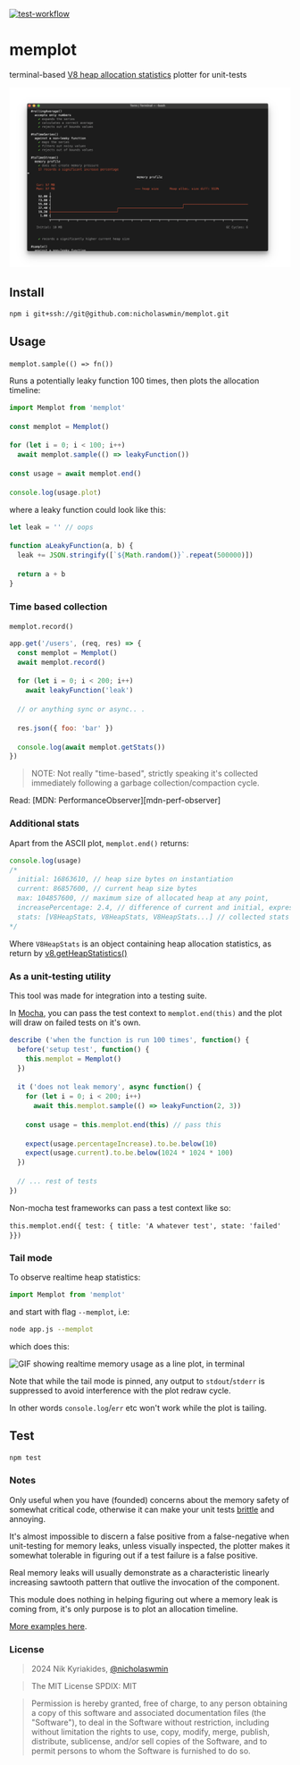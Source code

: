 [![test-workflow][test-workflow-badge]][ci-test]

# memplot

terminal-based [V8 heap allocation statistics][oilpan] plotter for unit-tests

![Mocha test results showing an ASCII timeline plot of the memory usage][demo]

## Install

```bash
npm i git+ssh://git@github.com:nicholaswmin/memplot.git
```

## Usage

`memplot.sample(() => fn())`

Runs a potentially leaky function 100 times,
then plots the allocation timeline:

```js
import Memplot from 'memplot'

const memplot = Memplot()

for (let i = 0; i < 100; i++)
  await memplot.sample(() => leakyFunction())

const usage = await memplot.end()

console.log(usage.plot)
```

where a leaky function could look like this:

```js
let leak = '' // oops

function aLeakyFunction(a, b) {
  leak += JSON.stringify([`${Math.random()}`.repeat(500000)])

  return a + b
}
```

### Time based collection

`memplot.record()`

```js
app.get('/users', (req, res) => {
  const memplot = Memplot()
  await memplot.record()

  for (let i = 0; i < 200; i++)
    await leakyFunction('leak')

  // or anything sync or async.. .

  res.json({ foo: 'bar' })

  console.log(await memplot.getStats())
})
```

> NOTE: Not really "time-based", strictly speaking it's collected
> immediately following a garbage collection/compaction cycle.

Read: [MDN: PerformanceObserver][mdn-perf-observer]

### Additional stats

Apart from the ASCII plot, `memplot.end()` returns:

```js
console.log(usage)
/*
  initial: 16863610, // heap size bytes on instantiation
  current: 86857600, // current heap size bytes
  max: 104857600, // maximum size of allocated heap at any point,
  increasePercentage: 2.4, // difference of current and initial, expressed in %
  stats: [V8HeapStats, V8HeapStats, V8HeapStats...] // collected stats
*/
```

Where `V8HeapStats` is an object containing heap allocation statistics, as
return by [v8.getHeapStatistics()][v8-heap-doc]

### As a unit-testing utility

This tool was made for integration into a testing suite.

In [Mocha][mocha], you can pass the test context to `memplot.end(this)` and
the plot will draw on failed tests on it's own.

```js
describe ('when the function is run 100 times', function() {
  before('setup test', function() {
    this.memplot = Memplot()
  })

  it ('does not leak memory', async function() {
    for (let i = 0; i < 200; i++)
      await this.memplot.sample(() => leakyFunction(2, 3))

    const usage = this.memplot.end(this) // pass this

    expect(usage.percentageIncrease).to.be.below(10)
    expect(usage.current).to.be.below(1024 * 1024 * 100)
  })

  // ... rest of tests
})
```

Non-mocha test frameworks can pass a test context like so:

`this.memplot.end({ test: { title: 'A whatever test', state: 'failed' }})`


### Tail mode

To observe realtime heap statistics:

```js
import Memplot from 'memplot'
```

and start with flag `--memplot`, i.e:

```bash
node app.js --memplot
```

which does this:

![GIF showing realtime memory usage as a line plot, in terminal][tail-demo]

Note that while the tail mode is pinned, any output to `stdout`/`stderr`
is suppressed to avoid interference with the plot redraw cycle.

In other words `console.log`/`err` etc won't work while the plot is tailing.

## Test

```bash
npm test
```

### Notes

Only useful when you have (founded) concerns about the memory safety of
somewhat critical code, otherwise it can make your unit tests [brittle][brittle-tests]
and annoying.  

It's almost impossible to discern a false positive from a false-negative
when unit-testing for memory leaks, unless visually inspected, the plotter
makes it somewhat tolerable in figuring out if a test failure is
a false positive.

Real memory leaks will usually demonstrate as a characteristic linearly
increasing sawtooth pattern that outlive the invocation of the component.

This module does nothing in helping figuring out where a memory leak is
coming from, it's only purpose is to plot an allocation timeline.

[More examples here][examples].

### License

> 2024 Nik Kyriakides, [@nicholaswmin][nicholaswmin]

> The MIT License
> SPDIX: MIT

> Permission is hereby granted, free of charge, to any person obtaining a copy
> of this software and associated documentation files (the "Software"), to deal
> in the Software without restriction, including without limitation the rights
> to use, copy, modify, merge, publish, distribute, sublicense, and/or sell
> copies of the Software, and to permit persons to whom the Software is
> furnished to do so.

[nicholaswmin ]: https://github.com/nicholaswmin
[test-workflow-badge]: https://github.com/nicholaswmin/memplot/actions/workflows/tests.yml/badge.svg
[ci-test]: https://github.com/nicholaswmin/memplot/actions/workflows/tests.yml
[v8-heap-doc]: https://nodejs.org/api/v8.html#v8getheapstatistics
[mdn-perf-observe]: https://developer.mozilla.org/en-US/docs/Web/API/PerformanceObserver
[oilpan]: https://v8.dev/blog/oilpan-library
[demo]: .github/docs/demo.png
[tail-demo]: .github/docs/tail-demo.gif
[mocha]: https://mochajs.org/
[no-mocha-arrow]: https://github.com/meteor/guide/issues/318
[examples]: .github/examples
[brittle-tests]: https://abseil.io/resources/swe-book/html/ch12.html
